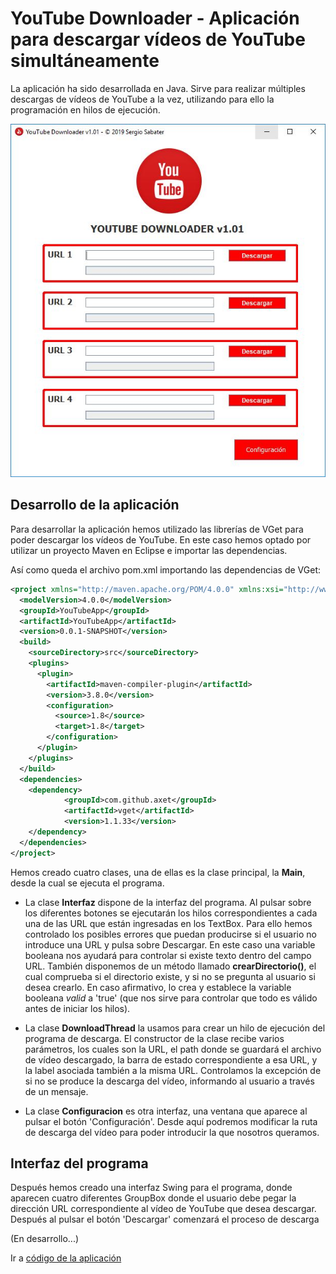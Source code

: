 # YouTube Downloader - Aplicación para descargar vídeos de YouTube simultáneamente

La aplicación ha sido desarrollada en Java. Sirve para realizar múltiples descargas de vídeos de YouTube a la vez, utilizando para ello la programación en hilos de ejecución.

<p align="center">
  <img src="https://github.com/sergiosabater/PSP/blob/master/Recursos/Imagenes/YouTubeDownloader.JPG" width="600"/>
</p>


## Desarrollo de la aplicación

Para desarrollar la aplicación hemos utilizado las librerías de VGet para poder descargar los vídeos de YouTube. En este caso hemos optado por utilizar un proyecto Maven en Eclipse e importar las dependencias.

Así como queda el archivo pom.xml importando las dependencias de VGet:

```xml
<project xmlns="http://maven.apache.org/POM/4.0.0" xmlns:xsi="http://www.w3.org/2001/XMLSchema-instance" xsi:schemaLocation="http://maven.apache.org/POM/4.0.0 http://maven.apache.org/xsd/maven-4.0.0.xsd">
  <modelVersion>4.0.0</modelVersion>
  <groupId>YouTubeApp</groupId>
  <artifactId>YouTubeApp</artifactId>
  <version>0.0.1-SNAPSHOT</version>
  <build>
    <sourceDirectory>src</sourceDirectory>
    <plugins>
      <plugin>
        <artifactId>maven-compiler-plugin</artifactId>
        <version>3.8.0</version>
        <configuration>
          <source>1.8</source>
          <target>1.8</target>
        </configuration>
      </plugin>
    </plugins>
  </build>
  <dependencies>
  	<dependency>
            <groupId>com.github.axet</groupId>
            <artifactId>vget</artifactId>
            <version>1.1.33</version>
    </dependency>
  </dependencies>
</project>

```

Hemos creado cuatro clases, una de ellas es la clase principal, la **Main**, desde la cual se ejecuta el programa.

- La clase **Interfaz** dispone de la interfaz del programa. Al pulsar sobre los diferentes botones se ejecutarán los hilos correspondientes a cada una de las URL que están ingresadas en los TextBox. Para ello hemos controlado los posibles errores que puedan producirse si el usuario no introduce una URL y pulsa sobre Descargar. En este caso una variable booleana nos ayudará para controlar si existe texto dentro del campo URL. También disponemos de un método llamado **crearDirectorio()**, el cual comprueba si el directorio existe, y si no se pregunta al usuario si desea crearlo. En caso afirmativo, lo crea y establece la variable booleana *valid* a 'true' (que nos sirve para controlar que todo es válido antes de iniciar los hilos).

- La clase **DownloadThread** la usamos para crear un hilo de ejecución del programa de descarga. El constructor de la clase recibe varios parámetros, los cuales son la URL, el path donde se guardará el archivo de vídeo descargado, la barra de estado correspondiente a esa URL, y la label asociada también a la misma URL. Controlamos la excepción de si no se produce la descarga del vídeo, informando al usuario a través de un mensaje.

- La clase **Configuracion** es otra interfaz, una ventana que aparece al pulsar el botón 'Configuración'. Desde aquí podremos modificar la ruta de descarga del vídeo para poder introducir la que nosotros queramos.

  
  
## Interfaz del programa

Después hemos creado una interfaz Swing para el programa, donde aparecen cuatro diferentes GroupBox donde el usuario debe pegar la dirección URL correspondiente al vídeo de YouTube que desea descargar. Después al pulsar el botón 'Descargar' comenzará el proceso de descarga

(En desarrollo...)


Ir a [código de la aplicación](https://github.com/sergiosabater/PSP/tree/master/Actividades%20Java/YouTubeDownloader)





